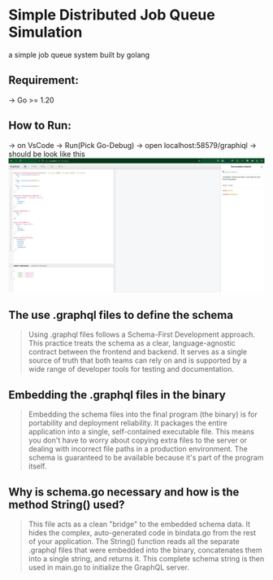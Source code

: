 # Simple Distributed Job Queue Simulation
a simple job queue system built by golang

## Requirement:
-> Go >= 1.20

## How to Run:
-> on VsCode -> Run(Pick Go-Debug)
-> open localhost:58579/graphiql
-> should be look like this
![Graphiql](./docs/graphiql.jpg)

## The use .graphql files to define the schema
> Using .graphql files follows a Schema-First Development approach. This practice treats the schema as a clear, language-agnostic contract between the frontend and backend. It serves as a single source of truth that both teams can rely on and is supported by a wide range of developer tools for testing and documentation.

## Embedding the .graphql files in the binary
> Embedding the schema files into the final program (the binary) is for portability and deployment reliability. It packages the entire application into a single, self-contained executable file. This means you don't have to worry about copying extra files to the server or dealing with incorrect file paths in a production environment. The schema is guaranteed to be available because it's part of the program itself.

##  Why is schema.go necessary and how is the method String() used?
> This file acts as a clean "bridge" to the embedded schema data. It hides the complex, auto-generated code in bindata.go from the rest of your application. The String() function reads all the separate .graphql files that were embedded into the binary, concatenates them into a single string, and returns it. This complete schema string is then used in main.go to initialize the GraphQL server.